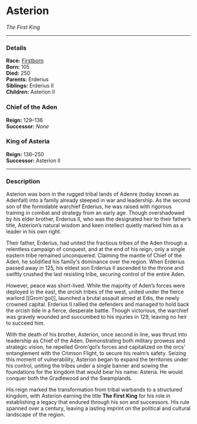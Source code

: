 # Asterion

_The First King_

---

### Details

**Race:** [Firstborn](../../Character%20Creation/Species%20\(Playable\)/Human.md)  
**Born:** 105  
**Died:** 250  
**Parents:** Erderius  
**Siblings:** Erderius II  
**Children:** Asterion II

### Chief of the Aden

**Reign:** 129–136  
**Successor:** _None_

### King of Asteria

**Reign:** 136–250  
**Successor:** Asterion II

---

### Description

Asterion was born in the rugged tribal lands of Adenre (today known as Adenfall) into a family already steeped in war and leadership. As the second son of the formidable warchief Erderius, he was raised with rigorous training in combat and strategy from an early age. Though overshadowed by his elder brother, Erderius II, who was the designated heir to their father’s title, Asterion’s natural wisdom and keen intellect quietly marked him as a leader in his own right.

Their father, Erderius, had united the fractious tribes of the Aden through a relentless campaign of conquest, and at the end of his reign, only a single eastern tribe remained unconquered. Claiming the mantle of Chief of the Aden, he solidified his family's dominance over the region. When Erderius passed away in 125, his eldest son Erderius II ascended to the throne and swiftly crushed the last resisting tribe, securing control of the entire Aden.

However, peace was short-lived. While the majority of Aden’s forces were deployed in the east, the orcish tribes of the west, united under the fierce warlord [[Grom'gol]], launched a brutal assault aimed at Edis, the newly crowned capital. Erderius II rallied the defenders and managed to hold back the orcish tide in a fierce, desperate battle. Though victorious, the warchief was gravely wounded and succumbed to his injuries in 129, leaving no heir to succeed him.

With the death of his brother, Asterion, once second in line, was thrust into leadership as Chief of the Aden. Demonstrating both military prowess and strategic vision, he repelled Grom'gol’s forces and capitalized on the orcs’ entanglement with the Crimson Flight, to secure his realm’s safety. Seizing this moment of vulnerability, Asterion began to expand the territories under his control, uniting the tribes under a single banner and sowing the foundations for the kingdom that would bear his name: Asteria. He would conquer both the Gradlewood and the Swamplands.

His reign marked the transformation from tribal warbands to a structured kingdom, with Asterion earning the title **The First King** for his role in establishing a legacy that endured through his son and successors. His rule spanned over a century, leaving a lasting imprint on the political and cultural landscape of the region.